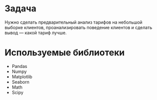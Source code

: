 # Задача
Нужно сделать предварительный анализ тарифов на небольшой выборке клиентов, проанализировать поведение клиентов и сделать вывод — какой тариф лучше.
# Используемые библиотеки
- Pandas
- Numpy
- Matplotlib
- Seaborn
- Math
- Scipy
